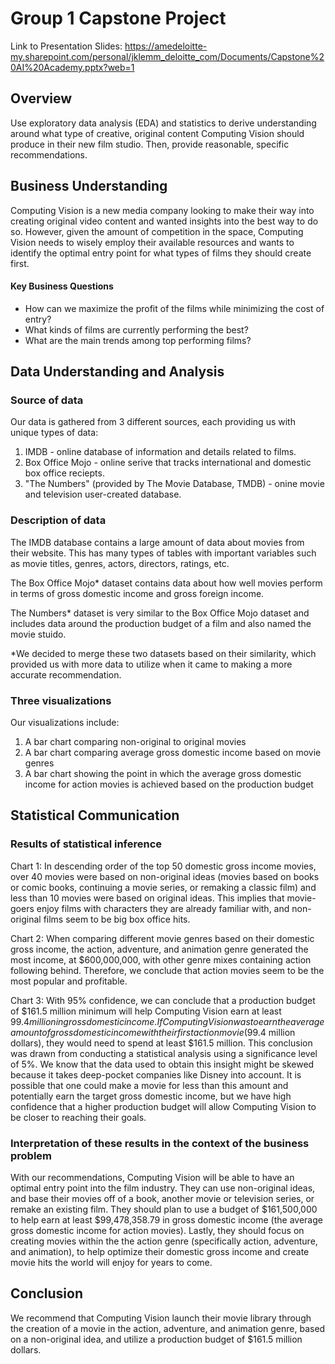 # Group 1 Capstone Project
Link to Presentation Slides: https://amedeloitte-my.sharepoint.com/personal/jklemm_deloitte_com/Documents/Capstone%20AI%20Academy.pptx?web=1

## Overview

Use exploratory data analysis (EDA) and statistics to derive understanding around what type of creative, original content Computing Vision should produce in their new film studio. Then, provide reasonable, specific recommendations. 

## Business Understanding

Computing Vision is a new media company looking to make their way into creating original video content and wanted insights into the best way to do so. However, given the amount of competition in the space, Computing Vision needs to wisely employ their available resources and wants to identify the optimal entry point for what types of films they should create first.

#### Key Business Questions

- How can we maximize the profit of the films while minimizing the cost of entry?
- What kinds of films are currently performing the best?
- What are the main trends among top performing films?

## Data Understanding and Analysis

### Source of data

Our data is gathered from 3 different sources, each providing us with unique types of data:
1. IMDB - online database of information and details related to films.
2. Box Office Mojo - online serive that tracks international and domestic box office reciepts. 
3. "The Numbers" (provided by The Movie Database, TMDB) - onine movie and television user-created database.

### Description of data

The IMDB database contains a large amount of data about movies from their website. This has many types of tables with important variables such as movie titles, genres, actors, directors, ratings, etc. 

The Box Office Mojo* dataset contains data about how well movies perform in terms of gross domestic income and gross foreign income.

The Numbers* dataset is very similar to the Box Office Mojo dataset and includes data around the production budget of a film and also named the movie stuido. 

*We decided to merge these two datasets based on their similarity, which provided us with more data to utilize when it came to making a more accurate recommendation.

### Three visualizations

Our visualizations include:
1. A bar chart comparing non-original to original movies
2. A bar chart comparing average gross domestic income based on movie genres
3. A bar chart showing the point in which the average gross domestic income for action movies is achieved based on the production budget 

## Statistical Communication

### Results of statistical inference

Chart 1:
In descending order of the top 50 domestic gross income movies, over 40 movies were based on non-original ideas (movies based on books or comic books, continuing a movie series, or remaking a classic film) and less than 10 movies were based on original ideas. This implies that movie-goers enjoy films with characters they are already familiar with, and non-original films seem to be big box office hits.

Chart 2:
When comparing different movie genres based on their domestic gross income, the action, adventure, and animation genre generated the most income, at $600,000,000, with other genre mixes containing action following behind. Therefore, we conclude that action movies seem to be the most popular and profitable. 

Chart 3:
With 95% confidence, we can conclude that a production budget of $161.5 million minimum will help Computing Vision earn at least $99.4 million in gross domestic income. If Computing Vision was to earn the average amount of gross domestic income with their first action movie ($99.4 million dollars), they would need to spend at least $161.5 million. This conclusion was drawn from conducting a statistical analysis using a significance level of 5%. We know that the data used to obtain this insight might be skewed because it takes deep-pocket companies like Disney into account. It is possible that one could make a movie for less than this amount and potentially earn the target gross domestic income, but we have high confidence that a higher production budget will allow Computing Vision to be closer to reaching their goals. 


### Interpretation of these results in the context of the business problem

With our recommendations, Computing Vision will be able to have an optimal entry point into the film industry. They can use non-original ideas, and base their movies off of a book, another movie or television series, or remake an existing film. They should plan to use a budget of $161,500,000 to help earn at least $99,478,358.79 in gross domestic income (the average gross domestic income for action movies). Lastly, they should focus on creating movies within the the action genre (specifically action, adventure, and animation), to help optimize their domestic gross income and create movie hits the world will enjoy for years to come.

## Conclusion

We recommend that Computing Vision launch their movie library through the creation of a movie in the action, adventure, and animation genre, based on a non-original idea, and utilize a production budget of $161.5 million dollars.
